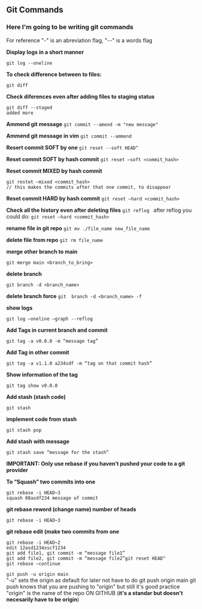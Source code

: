 ## Git Commands
### Here I'm going to be writing git commands

For reference "-" is an abreviation flag, "--" is a words flag

<strong>Display logs in a short manner</strong>
```
git log --oneline
```

<strong>To check difference between to files:</strong>
```
git diff
```

<strong>Check diferences even after adding files to staging status</strong>
```
git diff --staged
added more
```

<strong>Ammend git message</strong>
```git commit --amend -m "new message"```


<strong>Ammend git message in vim</strong>
```git commit --ammend```

<strong>Resert commit SOFT by one </strong>
```git reset --soft HEAD^```

<strong>Reset commit SOFT by hash commit</strong>
```git reset —soft <commit_hash>```

<strong>Reset commit MIXED by hash commit</strong>
```
git restet —mixed <commit_hash>
// this makes the commits after that one commit, to disappear
```

<strong>Reset commit HARD by hash commit</strong>
```git reset —hard <commit_hash>```

<strong>Check all the history even after deleting files</strong>
```git reflog ```
after reflog you could do: 
```git reset —hard <commit_hash>```

<strong>rename file in git repo</strong>
```git mv ./file_name new_file_name```

<strong>delete file from repo</strong>
```git rm file_name```

<strong>merge other branch to main</strong>
```
git merge main <branch_to_bring>
```

<strong>delete branch</strong>
```
git branch -d <branch_name>
```

<strong>delete branch force</strong>
```git  branch -d <branch_name> -f```

<strong>show logs</strong>
```
git log —oneline —graph --reflog
```

<strong>Add Tags in current branch and commit</strong>
```
git tag -a v0.0.0 -m “message tag”
```

<strong>Add Tag in other commit</strong>
```
git tag -a v1.1.0 a234sdf -m “tag on that commit hash”
```

<strong>Show information of the tag</strong>
```
git tag show v0.0.0
```

<strong>Add stash (stash code)</strong>
```
git stash
```

<strong>implement code from stash</strong>
```
git stash pop 
```

<strong>Add stash with message</strong>
```
git stash save “message for the stash”
```

<strong>IMPORTANT: Only use rebase if you haven’t pushed your code to a git provider</strong>

<strong>To “Squash” two commits into one</strong>
```
git rebase -i HEAD~3
squash 08asdf234 message of commit
```
<strong>git rebase reword (change name) number of heads</strong>

```git rebase -i HEAD~3 ```

<strong>git rebase edit (make two commits from one</strong>
```
git rebase -i HEAD~2
edit 12asd1234xscf1234
git add file1, git commit -m “message file1”
git add file2, git commit -m “message file2”git reset HEAD^
git rebase —continue
```
```git push -u origin main```
<br/>
"-u" sets the origin as default for later not have to do git push origin main 
git push knows that you are pushing to "origin" but still it's good practice
"origin" is the name of the repo ON GITHUB (**it's a standar but doesn't necesarily have to be origin**)
